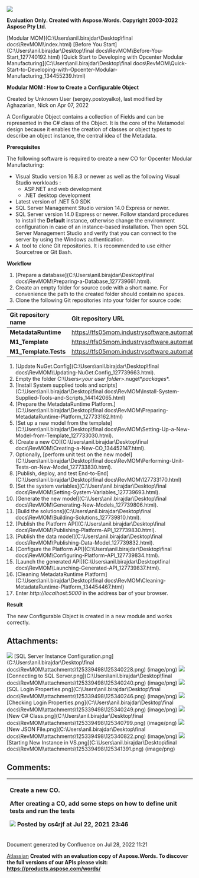 ﻿![](How-to-Create-a-Configurable-Object\_125339498.001.png)

**Evaluation Only. Created with Aspose.Words. Copyright 2003-2022 Aspose Pty Ltd.**

[Modular MOM](C:\Users\anil.birajdar\Desktop\final docs\RevMOM\index.html) [Before You Start](C:\Users\anil.birajdar\Desktop\final docs\RevMOM\Before-You-Start_127740192.html) [Quick Start to Developing with Opcenter Modular Manufacturing](C:\Users\anil.birajdar\Desktop\final docs\RevMOM\Quick-Start-to-Developing-with-Opcenter-Modular-Manufacturing_134455239.html) 

**Modular MOM : How to Create a Configurable Object** 

Created by Unknown User (sergey.postoyalko), last modified by Aghazarian, Nick on Apr 07, 2022 

A Configurable Object contains a collection of Fields and can be represented in the C# class of the Object. It is the core of the Metamodel design because it enables the creation of classes or object types to describe an object instance, the central idea of the Metadata. 

**Prerequisites**

The following software is required to create a new CO for Opcenter Modular Manufacturing:

- Visual Studio version 16.8.3 or newer as well as the following Visual Studio workloads :
  - ASP.NET and web development
  - .NET desktop development
- Latest version of .NET 5.0 SDK
- SQL Server Management Studio version 14.0 Express or newer.
- SQL Server version 14.0 Express or newer. Follow standard procedures to install the **Default** instance, otherwise change the environment configuration in case of an instance-based installation. Then open SQL Server Management Studio and verify that you can connect to the server by using the Windows authentication.
- A  tool to clone Git repositories. It is recommended to use either Sourcetree or Git Bash.

**Workflow**

1. [Prepare a database](C:\Users\anil.birajdar\Desktop\final docs\RevMOM\Preparing-a-Database_127739661.html).
1. Create an empty folder for source code with a short name. For convenience the path to the created folder should contain no spaces.
1. Clone the following Git repositories into your folder for source code:

|**Git repository name**|**Git repository URL**|
| :- | :- |
|**MetadataRuntime**|<https://tfs05mom.industrysoftware.automation.siemens.com/MOM/ModularMOM/_git/MetadataRuntime>|
|**M1\_Template**|<https://tfs05mom.industrysoftware.automation.siemens.com/MOM/ModularMOM/_git/M1_Template>|
|**M1\_Template.Tests**|<https://tfs05mom.industrysoftware.automation.siemens.com/MOM/ModularMOM/_git/M1_Template.Tests>|
1. [Update NuGet.Config](C:\Users\anil.birajdar\Desktop\final docs\RevMOM\Updating-NuGet.Config_127739663.html).
1. Empty the folder C:\Users\<*your user folder*>\.nuget\**packages**.
1. [Install System supplied tools and scripts](C:\Users\anil.birajdar\Desktop\final docs\RevMOM\Install-System-Supplied-Tools-and-Scripts_144142065.html)
1. [Prepare the MetadataRuntime Platform.](C:\Users\anil.birajdar\Desktop\final docs\RevMOM\Preparing-MetadataRuntime-Platform_127733162.html)
1. [Set up a new model from the template](C:\Users\anil.birajdar\Desktop\final docs\RevMOM\Setting-Up-a-New-Model-from-Template_127733030.html).
1. [Create a new CO](C:\Users\anil.birajdar\Desktop\final docs\RevMOM\Creating-a-New-CO_134452147.html).
1. Optionally, [perform unit test on the new model](C:\Users\anil.birajdar\Desktop\final docs\RevMOM\Performing-Unit-Tests-on-New-Model_127733830.html).
1. [Publish, deploy, and test End-to-End](C:\Users\anil.birajdar\Desktop\final docs\RevMOM\127733170.html)
1. [Set the system variables](C:\Users\anil.birajdar\Desktop\final docs\RevMOM\Setting-System-Variables_127739693.html).
1. [Generate the new model](C:\Users\anil.birajdar\Desktop\final docs\RevMOM\Generating-New-Models_127739806.html).
1. [Build the solutions](C:\Users\anil.birajdar\Desktop\final docs\RevMOM\Building-Solutions_127739810.html).
1. [Publish the Platform API](C:\Users\anil.birajdar\Desktop\final docs\RevMOM\Publishing-Platform-API_127739830.html).
1. [Publish the data model](C:\Users\anil.birajdar\Desktop\final docs\RevMOM\Publishing-Data-Model_127739832.html).
1. [Configure the Platform API](C:\Users\anil.birajdar\Desktop\final docs\RevMOM\Configuring-Platform-API_127739834.html).
1. [Launch the generated API](C:\Users\anil.birajdar\Desktop\final docs\RevMOM\Launching-Generated-API_127739837.html).
1. [Cleaning MetadataRuntime Platform](C:\Users\anil.birajdar\Desktop\final docs\RevMOM\Cleaning-MetadataRuntime-Platform_134454467.html)
1. Enter *http://localhost:5000* in the address bar of your browser.

**Result**

The new Configurable Object is created in a new module and works correctly.
## **Attachments:**
![](How-to-Create-a-Configurable-Object\_125339498.002.png) [SQL Server Instance Configuration.png](C:\Users\anil.birajdar\Desktop\final docs\RevMOM\attachments\125339498\125340228.png) (image/png) 
![](How-to-Create-a-Configurable-Object\_125339498.002.png) [Connecting to SQL Server.png](C:\Users\anil.birajdar\Desktop\final docs\RevMOM\attachments\125339498\125340240.png) (image/png) 
![](How-to-Create-a-Configurable-Object\_125339498.002.png) [SQL Login Properties.png](C:\Users\anil.birajdar\Desktop\final docs\RevMOM\attachments\125339498\125340246.png) (image/png) 
![](How-to-Create-a-Configurable-Object\_125339498.002.png) [Checking Login Properties.png](C:\Users\anil.birajdar\Desktop\final docs\RevMOM\attachments\125339498\125340249.png) (image/png) 
![](How-to-Create-a-Configurable-Object\_125339498.002.png) [New C# Class.png](C:\Users\anil.birajdar\Desktop\final docs\RevMOM\attachments\125339498\125340799.png) (image/png) 
![](How-to-Create-a-Configurable-Object\_125339498.002.png) [New JSON File.png](C:\Users\anil.birajdar\Desktop\final docs\RevMOM\attachments\125339498\125340822.png) (image/png) 
![](How-to-Create-a-Configurable-Object\_125339498.002.png) [Starting New Instance in VS.png](C:\Users\anil.birajdar\Desktop\final docs\RevMOM\attachments\125339498\125341391.png) (image/png) 
## **Comments:**

|<p>Create a new CO.</p><p>After creating a CO, add some steps on how to define unit tests and run the tests</p><p>![](How-to-Create-a-Configurable-Object\_125339498.003.png) Posted by cs4rjf at Jul 22, 2021 23:46 </p>|
| :- |
Document generated by Confluence on Jul 28, 2022 11:21

[Atlassian](https://www.atlassian.com/)
**Created with an evaluation copy of Aspose.Words. To discover the full versions of our APIs please visit: https://products.aspose.com/words/**
